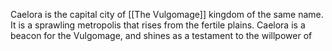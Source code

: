 Caelora is the capital city of [[The Vulgomage]] kingdom of the same name. It is a sprawling metropolis that rises from the fertile plains. Caelora is a beacon for the Vulgomage, and shines as a testament to the willpower of 
